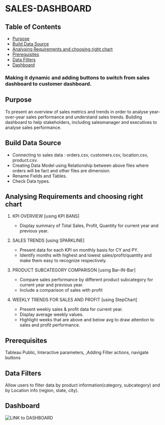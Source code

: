 # SALES-DASHBOARD

## Table of Contents
- [Purpose](#purpose)
- [Build Data Source](#builddatasource)
- [Analysing Requirements and choosing right chart](#choosingrightchart)
- [Prerequisites](#Prerequisites)
- [Data Filters](#DataFilters)
- [Dashboard](#Dashboard)

### Making it dynamic and adding buttons to switch from sales dashboard to customer dashboard.

## Purpose
To present an overview of sales metrics and trends in order to analyse year-over-year sales performance and understand sales trends.
Building dashboard to help stakeholders, including salesmanager and executives to analyse sales performance.



## Build Data Source
- Connecting to sales data : orders.csv, customers.csv, location.csv, product.csv.
- Creating Data Model using Relationship between above files where orders will be fact and other files are dimension.
- Rename Fields and Tables.
- Check Data types.

## Analysing Requirements and choosing right chart

1. KPI OVERVIEW  [using KPI BANS]
   - Display summary of Total Sales, Profit, Quantity for current year and previous year.
     
2. SALES TRENDS [using SPARKLINE]
   - Present data for each KPI on monthly basis for CY and PY.
   - Identify months with highest and lowest sales/profit/quantity and make them easy to recognize respectively.
     
3. PRODUCT SUBCATEGORY COMPARISON [using Bar-IN-Bar]
   - Compare sales performance by different product subcategory for current year and previous year.
   - Include a comparison of sales with profit

4. WEEKLY TRENDS FOR SALES AND PROFIT [using StepChart]
   - Present weekly sales & profit data for current year.
   - Display average weekly values.
   - Highlight weeks that are above and below avg to draw attention to sales and profit performance.
     

## Prerequisites
Tableau Public, Interactive parameters, ,Adding Filter actions, navigate buttons

## Data Filters
 Allow users to filter data by product information(category, subcategory) and by Location info (region, state, city).
 
 
## Dashboard
![LINK to DASHBOARD](=https://public.tableau.com/views/SALESDASHBOARD_17214015441040/SalesDashboard?:language=en-US&publish=yes&:sid=&:redirect=auth&:display_count=n&:origin=viz_share_link)

